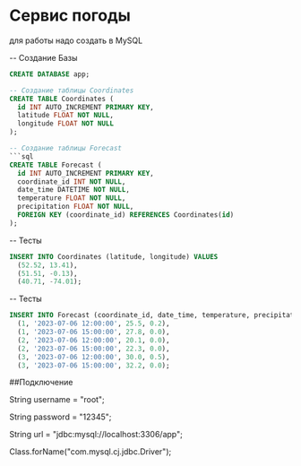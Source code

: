 # Сервис погоды

для работы надо создать в MySQL 


-- Создание Базы
```sql
CREATE DATABASE app;
```

```sql
-- Создание таблицы Coordinates
CREATE TABLE Coordinates (
  id INT AUTO_INCREMENT PRIMARY KEY,
  latitude FLOAT NOT NULL,
  longitude FLOAT NOT NULL
);

-- Создание таблицы Forecast
```sql
CREATE TABLE Forecast (
  id INT AUTO_INCREMENT PRIMARY KEY,
  coordinate_id INT NOT NULL,
  date_time DATETIME NOT NULL,
  temperature FLOAT NOT NULL,
  precipitation FLOAT NOT NULL,
  FOREIGN KEY (coordinate_id) REFERENCES Coordinates(id)
);
```

-- Тесты
```sql
INSERT INTO Coordinates (latitude, longitude) VALUES
  (52.52, 13.41),
  (51.51, -0.13),
  (40.71, -74.01);
```

-- Тесты
```sql
INSERT INTO Forecast (coordinate_id, date_time, temperature, precipitation) VALUES
  (1, '2023-07-06 12:00:00', 25.5, 0.2),
  (1, '2023-07-06 15:00:00', 27.8, 0.0),
  (2, '2023-07-06 12:00:00', 20.1, 0.0),
  (2, '2023-07-06 15:00:00', 22.3, 0.0),
  (3, '2023-07-06 12:00:00', 30.0, 0.5),
  (3, '2023-07-06 15:00:00', 32.2, 0.0);
```

##Подключение

String username = "root";

String password = "12345";

String url = "jdbc:mysql://localhost:3306/app";

Class.forName("com.mysql.cj.jdbc.Driver");
